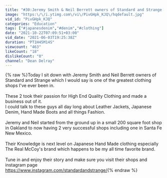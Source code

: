 ```yaml
---
title: "#30:Jeremy Smith & Neil Berrett owners of Standard and Strange clothing stores"
image: "https:\/\/i.ytimg.com\/vi\/PivGHpk_KJQ\/hqdefault.jpg"
vid_id: "PivGHpk_KJQ"
categories: "Education"
tags: ["#japanesdenim","#denim","#clothing"]
date: "2021-10-22T07:09:51+03:00"
vid_date: "2021-06-03T19:25:38Z"
duration: "PT1H45M14S"
viewcount: "463"
likeCount: "18"
dislikeCount: "0"
channel: "Dean Delray"
---
```

{% raw %}Today I sit down with Jeremy Smith and Neil Berrett owners of Standard and Strange which I would say is one of the greatest clothing shops I've ever been in. <br /><br />These 2 took their passion for High End Quality Clothing and made a business out of it.<br />I could talk to these guys all day long about Leather Jackets, Japanese Denim, Hand Made Boots and all things Fashion.<br /><br />Jeremy and Neil started from the ground up in a small 200 square foot shop in Oakland to now having 2 very successful shops including one in Santa Fe New Mexico.<br /><br />Their Knowledge is next level on Japanese Hand Made clothing especially The Real McCoy's brand which happens to be my all time favorite brand.<br /><br />Tune in and enjoy their story and make sure you visit their shops and instagram page <br /><a rel="nofollow" target="blank" href="https://www.instagram.com/standardandstrange/">https://www.instagram.com/standardandstrange/</a>{% endraw %}
